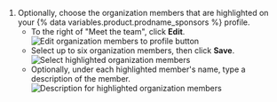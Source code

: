 1. Optionally, choose the organization members that are highlighted on your {% data variables.product.prodname_sponsors %} profile.
   - To the right of "Meet the team", click **Edit**.  
      ![Edit organization members to profile button](/assets/images/help/sponsors/edit-org-members-profile-button.png)
   - Select up to six organization members, then click **Save**.
     ![Select highlighted organization members](/assets/images/help/sponsors/select-highlighted-org-members.png)
   - Optionally, under each highlighted member's name, type a description of the member.
     ![Description for highlighted organization members](/assets/images/help/sponsors/description-highlighted-org-members.png)
